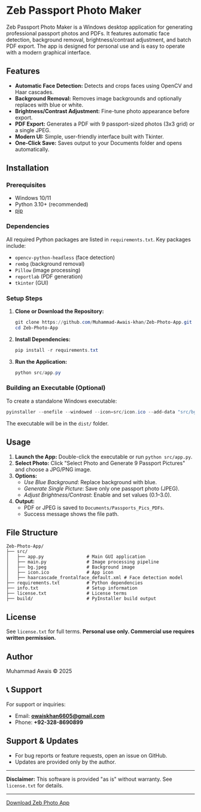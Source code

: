 # Zeb Passport Photo Maker

Zeb Passport Photo Maker is a Windows desktop application for generating professional passport photos and PDFs. It features automatic face detection, background removal, brightness/contrast adjustment, and batch PDF export. The app is designed for personal use and is easy to operate with a modern graphical interface.

## Features

- **Automatic Face Detection:** Detects and crops faces using OpenCV and Haar cascades.
- **Background Removal:** Removes image backgrounds and optionally replaces with blue or white.
- **Brightness/Contrast Adjustment:** Fine-tune photo appearance before export.
- **PDF Export:** Generates a PDF with 9 passport-sized photos (3x3 grid) or a single JPEG.
- **Modern UI:** Simple, user-friendly interface built with Tkinter.
- **One-Click Save:** Saves output to your Documents folder and opens automatically.

## Installation

### Prerequisites
- Windows 10/11
- Python 3.10+ (recommended)
- [pip](https://pip.pypa.io/en/stable/installation/)

### Dependencies
All required Python packages are listed in `requirements.txt`. Key packages include:
- `opencv-python-headless` (face detection)
- `rembg` (background removal)
- `Pillow` (image processing)
- `reportlab` (PDF generation)
- `tkinter` (GUI)

### Setup Steps
1. **Clone or Download the Repository:**
   ```powershell
   git clone https://github.com/Muhammad-Awais-khan/Zeb-Photo-App.git
   cd Zeb-Photo-App
   ```
2. **Install Dependencies:**
   ```powershell
   pip install -r requirements.txt
   ```
3. **Run the Application:**
   ```powershell
   python src/app.py
   ```

### Building an Executable (Optional)
To create a standalone Windows executable:
```powershell
pyinstaller --onefile --windowed --icon=src/icon.ico --add-data "src/bg.jpeg;." --add-data "src/icon.ico;." --add-data "src/haarcascade_frontalface_default.xml;." src/app.py
```
The executable will be in the `dist/` folder.

## Usage
1. **Launch the App:** Double-click the executable or run `python src/app.py`.
2. **Select Photo:** Click "Select Photo and Generate 9 Passport Pictures" and choose a JPG/PNG image.
3. **Options:**
   - *Use Blue Background*: Replace background with blue.
   - *Generate Single Picture*: Save only one passport photo (JPEG).
   - *Adjust Brightness/Contrast*: Enable and set values (0.1–3.0).
4. **Output:**
   - PDF or JPEG is saved to `Documents/Passports_Pics_PDFs`.
   - Success message shows the file path.

## File Structure
```
Zeb-Photo-App/
├── src/
│   ├── app.py                # Main GUI application
│   ├── main.py               # Image processing pipeline
│   ├── bg.jpeg               # Background image
│   ├── icon.ico              # App icon
│   ├── haarcascade_frontalface_default.xml # Face detection model
├── requirements.txt          # Python dependencies
├── info.txt                  # Setup information
├── license.txt               # License terms
├── build/                    # PyInstaller build output
```

## License
See `license.txt` for full terms. **Personal use only. Commercial use requires written permission.**

## Author
Muhammad Awais © 2025

## 📞 Support
For support or inquiries:  
- Email: **owaiskhan6605@gmail.com**  
- Phone: **+92-328-8690899**

## Support & Updates
- For bug reports or feature requests, open an issue on GitHub.
- Updates are provided only by the author.

---
**Disclaimer:** This software is provided "as is" without warranty. See `license.txt` for details.

---
[Download Zeb Photo App](https://github.com/Muhammad-Awais-khan/Zeb-Photo-App/raw/main/ZebPhotoApp.exe)
